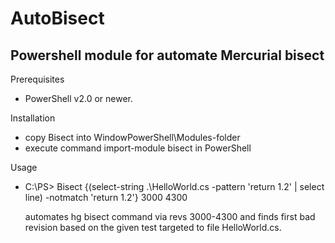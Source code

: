 AutoBisect
==========

Powershell module for automate Mercurial bisect 
------------------------------------------------

Prerequisites
* PowerShell v2.0 or newer.

Installation
* copy Bisect into WindowPowerShell\Modules-folder
* execute command import-module bisect in PowerShell

Usage
* C:\PS> Bisect {(select-string .\HelloWorld.cs -pattern 'return 1.2' | select line) -notmatch 'return 1.2'} 3000 4300

  automates hg bisect command via revs 3000-4300 and finds first bad revision based on the given test targeted to file HelloWorld.cs. 
